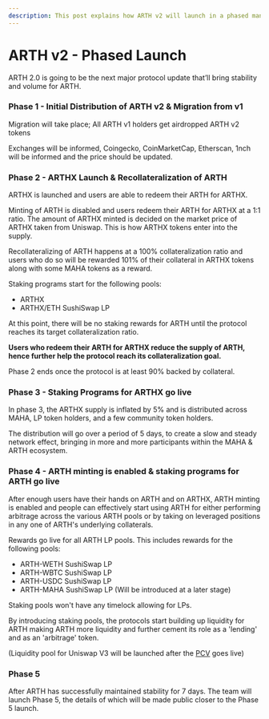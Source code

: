 ```yaml
---
description: This post explains how ARTH v2 will launch in a phased manner.
---
```


# ARTH v2 - Phased Launch

ARTH 2.0 is going to be the next major protocol update that’ll bring stability and volume for ARTH.

### Phase 1 - Initial Distribution of ARTH v2 & Migration from v1

Migration will take place; All ARTH v1 holders get airdropped ARTH v2 tokens

Exchanges will be informed, Coingecko, CoinMarketCap, Etherscan, 1nch will be informed and the price should be updated. 

### Phase 2 - ARTHX Launch & Recollateralization of ARTH

ARTHX is launched and users are able to redeem their ARTH for ARTHX.

Minting of ARTH is disabled and users redeem their ARTH for ARTHX at a 1:1 ratio. The amount of ARTHX minted is decided on the market price of ARTHX taken from Uniswap. This is how ARTHX tokens enter into the supply. 

Recollateralizing of ARTH happens at a 100% collateralization ratio and users who do so will be rewarded 101% of their collateral in ARTHX tokens along with some MAHA tokens as a reward.

Staking programs start for the following pools:

* ARTHX
* ARTHX/ETH SushiSwap LP

At this point, there will be no staking rewards for ARTH until the protocol reaches its target collateralization ratio.

**Users who redeem their ARTH for ARTHX reduce the supply of ARTH, hence further help the protocol reach its collateralization goal.**

Phase 2 ends once the protocol is at least 90% backed by collateral.

### Phase 3 - Staking Programs for ARTHX go live

In phase 3, the ARTHX supply is inflated by 5% and is distributed across MAHA, LP token holders, and a few community token holders. 

The distribution will go over a period of 5 days, to create a slow and steady network effect, bringing in more and more participants within the MAHA & ARTH ecosystem.

### Phase 4 - ARTH minting is enabled & staking programs for ARTH go live

After enough users have their hands on ARTH and on ARTHX, ARTH minting is enabled and people can effectively start using ARTH for either performing arbitrage across the various ARTH pools or by taking on leveraged positions in any one of ARTH's underlying collaterals.

Rewards go live for all ARTH LP pools. This includes rewards for the following pools:

* ARTH-WETH SushiSwap LP
* ARTH-WBTC SushiSwap LP
* ARTH-USDC SushiSwap LP
* ARTH-MAHA SushiSwap LP \(Will be introduced at a later stage\)

Staking pools won't have any timelock allowing for LPs.

By introducing staking pools, the protocols start building up liquidity for ARTH making ARTH more liquidity and further cement its role as a 'lending' and as an 'arbitrage' token.

\(Liquidity pool for Uniswap V3 will be launched after the [PCV](../../arth-201/protocol-controlled-liquidity.md) goes live\)

### Phase 5 

After ARTH has successfully maintained stability for 7 days. The team will launch Phase 5, the details of which will be made public closer to the Phase 5 launch.

